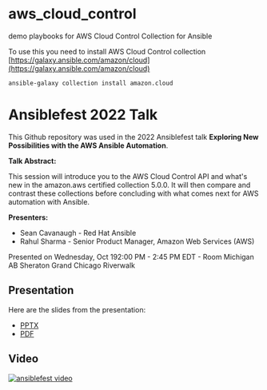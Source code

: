 # aws_cloud_control

demo playbooks for AWS Cloud Control Collection for Ansible

To use this you need to install AWS Cloud Control collection
[https://galaxy.ansible.com/amazon/cloud](https://galaxy.ansible.com/amazon/cloud)

`ansible-galaxy collection install amazon.cloud`


# Ansiblefest 2022 Talk

This Github repository was used in the 2022 Ansiblefest talk **Exploring New Possibilities with the AWS Ansible Automation**.

**Talk Abstract:**

This session will introduce you to the AWS Cloud Control API and what's new in the amazon.aws certified collection 5.0.0. It will then compare and contrast these collections before concluding with what comes next for AWS automation with Ansible.

**Presenters:**
- Sean Cavanaugh - Red Hat Ansible
- Rahul Sharma - Senior Product Manager, Amazon Web Services (AWS)

Presented on Wednesday, Oct 192:00 PM - 2:45 PM EDT - Room Michigan AB
Sheraton Grand Chicago Riverwalk

## Presentation

Here are the slides from the presentation:

- [PPTX](Ansiblefest-2022-Exploring-New-Possibilities-with-the-AWS-Ansible-Automation.pptx)
- [PDF](Ansiblefest-2022-Exploring-New-Possibilities-with-the-AWS-Ansible-Automation.pdf)

## Video

[![ansiblefest video](https://img.youtube.com/vi/e5yLyHXYQQ4/0.jpg)](https://www.youtube.com/watch?v=e5yLyHXYQQ4)
